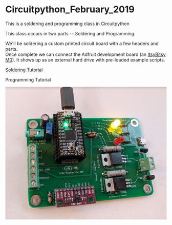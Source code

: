 # Circuitpython_February_2019
This is a soldering and programming class in Circuitpython

This class occurs in two parts -- Soldering and Programming.

We'll be soldering a custom printed circuit board with a few headers and parts.  
Once complete we can connect the Adfruit development board (an [ItsyBitsy M0](https://www.adafruit.com/product/3727)).
It shows up as an external hard drive with pre-loaded example scripts.

[Soldering Tutorial](https://github.com/hydronics2/Circuitpython_February_2019/blob/master/soldering/soldering%20tutorial)

Programming Tutorial

![alt text](https://github.com/hydronics2/Circuitpython_February_2019/blob/master/complete.JPG)
